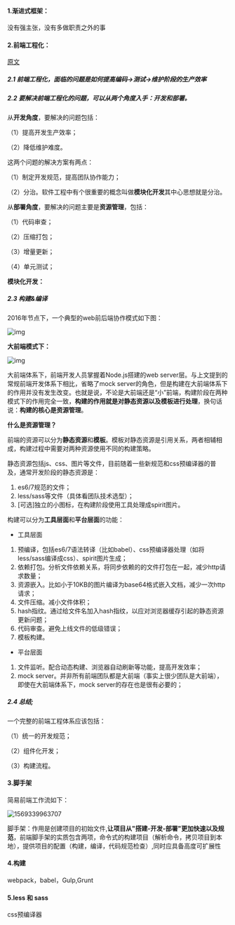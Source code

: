 

#### 1.渐进式框架：

没有强主张，没有多做职责之外的事

#### 2.前端工程化：

[原文](https://www.cnblogs.com/ihardcoder/p/5378290.html)

##### 2.1 前端工程化，面临的问题是如何提高**编码->测试->维护**阶段的生产效率

##### 2.2 要解决前端工程化的问题，可以从两个角度入手：**开发**和**部署**。

从**开发角度**，要解决的问题包括：

（1）提高开发生产效率；

（2）降低维护难度。

这两个问题的解决方案有两点：

（1）制定开发规范，提高团队协作能力；

（2）分治。软件工程中有个很重要的概念叫做**模块化开发**其中心思想就是分治。

从**部署角度**，要解决的问题主要是**资源管理**，包括：

（1）代码审查；

（2）压缩打包；

（3）增量更新；

（4）单元测试；

**模块化开发：**

##### 2.3 构建&编译

2016年节点下，一个典型的web前后端协作模式如下图：

![img](https://images2015.cnblogs.com/blog/595796/201604/595796-20160411142716207-1803317219.png)

**大前端模式下：**

![img](https://images2015.cnblogs.com/blog/595796/201604/595796-20160411142733598-1823214206.png)

大前端体系下，前端开发人员掌握着Node.js搭建的web server层。与上文提到的常规前端开发体系下相比，省略了mock server的角色，但是构建在大前端体系下的作用并没有发生改变。也就是说，不论是大前端还是“小”前端，构建阶段在两种模式下的作用完全一致，**构建的作用就是对静态资源以及模板进行处理**，换句话说：**构建的核心是资源管理**。

**什么是资源管理？**

前端的资源可以分为**静态资源**和**模板**。模板对静态资源是引用关系，两者相辅相成，构建过程中需要对两种资源使用不同的构建策略。

静态资源包括js、css、图片等文件，目前随着一些新规范和css预编译器的普及，通常开发阶段的静态资源是：

1. es6/7规范的文件；
2. less/sass等文件（具体看团队技术选型）；
3. [可选]独立的小图标，在构建阶段使用工具处理成spirit图片。

构建可以分为**工具层面**和**平台层面**的功能：

- 工具层面

1. 预编译，包括es6/7语法转译（比如babel）、css预编译器处理（如将less/sass编译成css）、spirit图片生成；
2. 依赖打包。分析文件依赖关系，将同步依赖的的文件打包在一起，减少http请求数量；
3. 资源嵌入。比如小于10KB的图片编译为base64格式嵌入文档，减少一次http请求；
4. 文件压缩。减小文件体积；
5. hash指纹。通过给文件名加入hash指纹，以应对浏览器缓存引起的静态资源更新问题；
6. 代码审查。避免上线文件的低级错误；
7. 模板构建。

- 平台层面

1. 文件监听。配合动态构建、浏览器自动刷新等功能，提高开发效率；
2. mock server。并非所有前端团队都是大前端（事实上很少团队是大前端），即使在大前端体系下，mock server的存在也是很有必要的；

##### 2.4 总结;

一个完整的前端工程体系应该包括：

（1）统一的开发规范；

（2）组件化开发；

（3）构建流程。

#### 3.脚手架

简易前端工作流如下：

![1569339963707](C:\Users\凌多\AppData\Roaming\Typora\typora-user-images\1569339963707.png)

脚手架：作用是创建项目的初始文件,**让项目从"搭建-开发-部署"更加快速以及规范**，前端脚手架的实质包含两项，命令式的构建项目（解析命令，拷贝项目到本地），提供项目的配置（构建，编译，代码规范检查）,同时应具备高度可扩展性

#### 4.构建

webpack，babel，Gulp,Grunt





#### 5.less 和 sass

css预编译器





